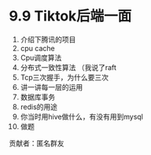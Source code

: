 # 9.9 Tiktok后端一面



1. 介绍下腾讯的项目
2. cpu cache 
3. Cpu调度算法
4. 分布式一致性算法 （我说了raft
5. Tcp三次握手，为什么要三次
6. 讲一讲每一层的运用
7. 数据库事务
8. redis的用途
9. 你当时用hive做什么，有没有用到mysql
10. 做题



贡献者：匿名群友